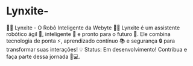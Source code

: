 # Lynxite-
🤖✨ Lynxite - O Robô Inteligente da Webyte 🚀🐾 Lynxite é um assistente robótico ágil 🦾, inteligente 🧠 e pronto para o futuro 🌟. Ele combina tecnologia de ponta ⚡, aprendizado contínuo 📚 e segurança 🔒 para transformar suas interações!  💡 Status: Em desenvolvimento! Contribua e faça parte dessa jornada 🚀💻.
